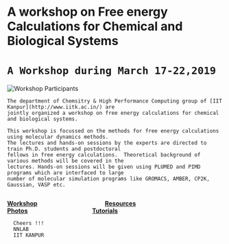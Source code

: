 #       A workshop on Free energy Calculations for Chemical and Biological Systems
#                       ``A Workshop during March 17-22,2019`` 



![Workshop Participants](https://lh3.googleusercontent.com/SRr33JRsxOeRJmmMzxd1aRGZkllpqEztj0bS4EZp9FLjR4rsecfYrz2IqlcM09rPkOY_CTGslMIWB2leSy-5cfCafezg-O1U5Foz3SDeJbw7-Fxa5Y8WSyzOAVgbDDPAhMT3CPwxNJ-wJgmlhD9JFfdNj2fAquQEJTJbNYET8aNpWYiK9WZVqqVZVnXuT6ENGSDmSQTXeqkfWwLNcgpkk_Ogaxm_WDdRYBxfzRMz7U9n7thb0zd29s8Mv2KSj9zDHXyQ3ZktPiMhPEzkhe2ND5pQJx4BU4L3GCPFjU3M22jys0QlBS1XaBSnC5ujbmxXas5dw7rHO0oyGGjbNUKY6iZqel9p0rnmRi4QJ0aPbuVfiBCWb8R_86qPxh_Huv1WT9fp3ChaZndmtIcWUtm2qmdwyOQlj_qIeCNnMrX3UsKlOTHiYQd6EhERN1EDqxAZIZOQARs61GFTXGTsXna_9cTytO27avTKV_VcOft6E-BEVl-lefZrB0YZyNShIxUI-jMvIk1sv9FtKCQwQV6laC1NVxt-bZIid0r-9CD7OgeiZmKEMom8lTSvd-oMgDr_z4wzXGQFctGvx5vL37LmX952sGiFBgQfN-yA22KS1n80VZbgS8TtOXVe2_i_pe4q060r28OAUAv2-gyfr319-eXloy5ZP-J9VrhgifcirB15qEcoYg4TiUKa4yhU6ERN3iEZNBWpwy_NZqp5HD_-z0k=w1983-h823-no)


```
The department of Chemsitry & High Performance Computing group of [IIT Kanpur](http://www.iitk.ac.in/) are 
jointly organized a workshop on free energy calculations for chemical and biological systems.
    
This workshop is focussed on the methods for free energy calculations using molecular dynamics methods.
The lectures and hands-on sessions by the experts are directed to train Ph.D. students and postdoctoral 
fellows in free energy calculations.  Theoretical background of various methods will be covered in the 
lectures. Hands-on sessions will be given using PLUMED and PIMD programs which are interfaced to large 
number of molecular simulation programs like GROMACS, AMBER, CP2K, Gaussian, VASP etc.
    
```   


[**Workshop**](https://sites.google.com/view/freeenergy-chembio/home)`                      `[**Resources**](https://sites.google.com/view/freeenergy-chembio/resources)`                       `[**Photos**](https://photos.google.com/share/AF1QipO1mvbBSyV_jFhgwfcvBfGRBqRo9rZLLJHc7o8PhSLkcri3bXAsiFLb6UrnTNBFjg?key=N2lnaVIyX1RWMDVqSkpvMHlvSmctMjkyTnZCNGln)`                     `[**Tutorials**](https://sites.google.com/view/the-nnn-group/tutorials)
 
 
 
      Cheers !!!
      NNLAB
      IIT KANPUR
